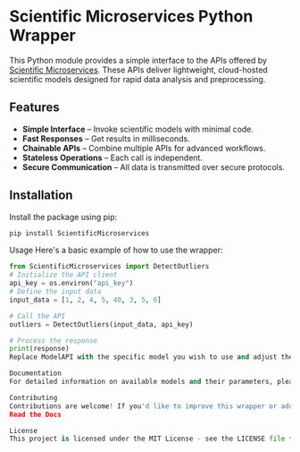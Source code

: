 # Scientific Microservices Python Wrapper

This Python module provides a simple interface to the APIs offered by [Scientific Microservices](https://scientificmicroservices.com/how-it-works). These APIs deliver lightweight, cloud-hosted scientific models designed for rapid data analysis and preprocessing.

## Features

- **Simple Interface** – Invoke scientific models with minimal code.
- **Fast Responses** – Get results in milliseconds.
- **Chainable APIs** – Combine multiple APIs for advanced workflows.
- **Stateless Operations** – Each call is independent.
- **Secure Communication** – All data is transmitted over secure protocols.

## Installation

Install the package using pip:

```bash
pip install ScientificMicroservices
```

Usage
Here's a basic example of how to use the wrapper:

```python
from ScientificMicroservices import DetectOutliers
# Initialize the API client
api_key = os.environ("api_key")
# Define the input data
input_data = [1, 2, 4, 5, 40, 3, 5, 6]

# Call the API
outliers = DetectOutliers(input_data, api_key)

# Process the response
print(response)
Replace ModelAPI with the specific model you wish to use and adjust the input_data accordingly.

Documentation
For detailed information on available models and their parameters, please refer to the Scientific Microservices API documentation.

Contributing
Contributions are welcome! If you'd like to improve this wrapper or add support for additional models, please fork the repository and submit a pull request.
Read the Docs

License
This project is licensed under the MIT License - see the LICENSE file for details.
